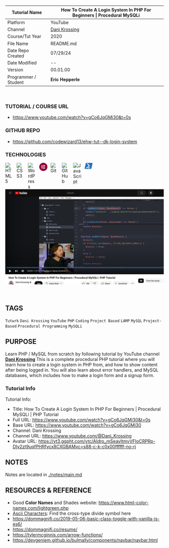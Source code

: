 <link rel="stylesheet" href="notes/css/style.css">

| **Tutorial Name**    | **How To Create A Login System In PHP For Beginners     \| Procedural MySQLi** |
| -------------------- | ------------------------------------------------------------------------------ |
| Platform             | YouTube                                                                        |
| Channel              | [Dani Krossing](https://www.youtube.com/@Dani_Krossing)                        |
| Course/Tut Year      | 2020                                                                           |
| File Name            | README.md                                                                      |
| Date Repo Created    | 07/29/24                                                                       |
| Date Modified        | --                                                                             |
| Version              | 00.01.00                                                                       |
| Programmer / Student | **Eric Hepperle**                                                              |

<br>

### TUTORIAL / COURSE URL

- https://www.youtube.com/watch?v=gCo6JqGMi30&t=0s

### GITHUB REPO

- https://github.com/codewizard13/ehw-tut--dk-login-system



### TECHNOLOGIES

<img align="left" alt="HTML5" title="HTML5" width="26px" src="https://cdn.jsdelivr.net/gh/devicons/devicon/icons/html5/html5-original.svg" style="padding-right:10px;" />

<img align="left" alt="CSS3" title="CSS3" width="26px" src="https://cdn.jsdelivr.net/gh/devicons/devicon/icons/css3/css3-original.svg" style="padding-right:10px;" />

<img align="left" alt="WordPress" title="WordPress" width="26px" src="https://cdn.jsdelivr.net/gh/devicons/devicon/icons/wordpress/wordpress-original.svg" style="padding-right:10px;" />

<img align="left" alt="Elementor" title="Elementor" width="26px" src="pix/Elementor-Logo-Symbol-Red.svg" style="padding-right:10px;" />

<img align="left" alt="Git" title="Git" width="26px" src="https://cdn.jsdelivr.net/gh/devicons/devicon/icons/git/git-original.svg" style="padding-right:10px;" />

<img align="left" alt="GitHub" title="GitHub" width="26px" src="https://user-images.githubusercontent.com/3369400/139448065-39a229ba-4b06-434b-bc67-616e2ed80c8f.png" style="padding-right:10px;" />

<img align="left" alt="JavaScript" title="JavaScript" width="26px" src="https://cdn.jsdelivr.net/gh/devicons/devicon/icons/javascript/javascript-original.svg" style="padding-right:10px;" />

<img align="left" alt="GitHub" title="GitHub" width="26px" src="pix/PowerShell.svg" style="padding-right:10px;" />

<br><br>

![Tutorial Video Screenshot](pix/screen-tutwrk--dk--php-login-system-proc--01--yt.jpg)

<br>

## TAGS

`Tutwrk` `Dani Krossing` `YouTube` `PHP` `Coding` `Project Based` `LAMP` `MySQL` `Project-Based` `Procedural Programming` `MySQLi`



## PURPOSE

Learn PHP / MySQL from scratch by following tutorial by YouTube channel **[Dani Krossing](https://www.youtube.com/@Dani_Krossing)** This is a complete procedural PHP tutorial where you will learn how to create a login system in PHP from, and how to show content after being logged in. You will also learn about error handlers, and MySQL databases, which includes how to make a login form and a signup form.


### Tutorial Info

Tutorial Info:
- Title: How To Create A Login System In PHP For Beginners | Procedural MySQLi | PHP Tutorial
- Full URL: https://www.youtube.com/watch?v=gCo6JqGMi30&t=0s
- Base URL: https://www.youtube.com/watch?v=gCo6JqGMi30
- Channel: Dani Krossing
- Channel URL: https://www.youtube.com/@Dani_Krossing
- Avatar URL: https://yt3.ggpht.com/ytc/AIdro_mSeayItmvVFloCRPRp-DIy2zt9uqfPHRfycx8CXGBAMvc=s88-c-k-c0x00ffffff-no-rj

## NOTES

Notes are located in [./notes/main.md](./notes/main.md)

## RESOURCES & REFERENCE

- Good **Color Names** and Shades website: https://www.html-color-names.com/lightgreen.php
- [Ascii Characters](https://www.ascii-code.com/): Find the cross-type divide symbol here
- https://dommagnifi.co/2019-05-06-basic-class-toggle-with-vanilla-js-es6/
- https://dommagnifi.co/resume/
- https://tylermcginnis.com/arrow-functions/
- https://devgeniem.github.io/bulmally/components/navbar/navbar.html